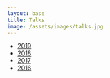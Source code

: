 ```yaml
---
layout: base
title: Talks
image: /assets/images/talks.jpg
---
```


- [2019](http://talks.bebatut.fr/2019/)
- [2018](http://talks.bebatut.fr/2018/)
- [2017](http://talks.bebatut.fr/2017/)
- [2016](http://talks.bebatut.fr/2016/)